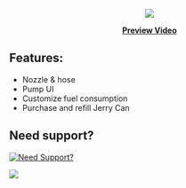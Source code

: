 <p align="center">
  <img src="https://user-images.githubusercontent.com/86536434/193705940-4a974196-6135-4950-b068-9f4de8e9d2f5.png" />
</p>
<p align='center'><b><a href="https://youtu.be/3YGlEahLZKY">Preview Video</a></b>

## Features:
* Nozzle & hose
* Pump UI
* Customize fuel consumption
* Purchase and refill Jerry Can

## Need support?
[![Need Support?](https://user-images.githubusercontent.com/86536434/147299047-73691b78-2690-4786-b58b-27d24e48a0d2.png)](https://discord.gg/Z9Mxu72zZ6)

<a href="https://youtu.be/3YGlEahLZKY"><img src="https://forum.cfx.re/uploads/default/original/4X/d/5/b/d5baf97a1adb1bcd992d457ad36a37c739de7d7c.jpeg" /></a>
